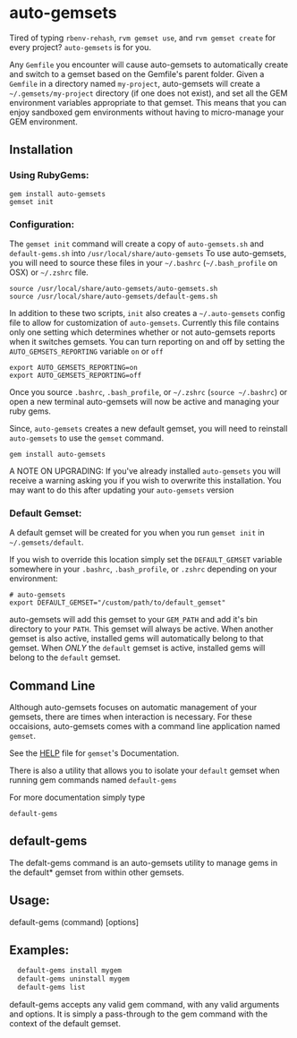 auto-gemsets
==============

Tired of typing `rbenv-rehash`, `rvm gemset use`, and `rvm gemset create` for every project? `auto-gemsets` is for you.

Any `Gemfile` you encounter will cause auto-gemsets to automatically create and switch to a gemset based on the Gemfile's parent folder. Given a `Gemfile` in a directory named `my-project`, auto-gemsets will create a `~/.gemsets/my-project` directory (if one does not exist), and set all the GEM environment variables appropriate to that gemset. This means that you can enjoy sandboxed gem environments without having to micro-manage your GEM environment.

## Installation

### Using RubyGems:

    gem install auto-gemsets
    gemset init

### Configuration:

The `gemset init` command will create a copy of `auto-gemsets.sh` and `default-gems.sh` into `/usr/local/share/auto-gemsets` To use auto-gemsets, you will need to source these files in your `~/.bashrc` (`~/.bash_profile` on OSX) or `~/.zshrc` file.

    source /usr/local/share/auto-gemsets/auto-gemsets.sh
    source /usr/local/share/auto-gemsets/default-gems.sh
    
In addition to these two scripts, `init` also creates a `~/.auto-gemsets` config file to allow for customization of `auto-gemsets`. Currently this file contains only one setting which determines whether or not auto-gemsets reports when it switches gemsets. You can turn reporting on and off by setting the `AUTO_GEMSETS_REPORTING` variable `on` or `off`

    export AUTO_GEMSETS_REPORTING=on
    export AUTO_GEMSETS_REPORTING=off
    
Once you source `.bashrc`, `.bash_profile`, or `~/.zshrc` (`source ~/.bashrc`) or open a new terminal auto-gemsets will now be active and managing your ruby gems.

Since, `auto-gemsets` creates a new default gemset, you will need to reinstall `auto-gemsets` to use the `gemset` command.

    gem install auto-gemsets

A NOTE ON UPGRADING: If you've already installed `auto-gemsets` you will receive a warning asking you if you wish to overwrite this installation. You may want to do this after updating your `auto-gemsets` version

### Default Gemset:

A default gemset will be created for you when you run `gemset init` in `~/.gemsets/default`.

If you wish to override this location simply set the `DEFAULT_GEMSET` variable somewhere in your `.bashrc`, `.bash_profile`, or `.zshrc` depending on your environment:

    # auto-gemsets
    export DEFAULT_GEMSET="/custom/path/to/default_gemset"

auto-gemsets will add this gemset to your `GEM_PATH` and add it's bin directory to your `PATH`. This gemset will always be active. When another gemset is also active, installed gems will automatically belong to that gemset. When _ONLY_ the `default` gemset is active, installed gems will belong to the `default` gemset.

## Command Line

Although auto-gemsets focuses on automatic management of your gemsets, there are times when interaction is necessary. For these occaisions, auto-gemsets comes with a command line application named `gemset`.

See the [HELP](https://github.com/daytonn/auto-gemsets/blob/master/HELP.md) file for `gemset`'s Documentation.

There is also a utility that allows you to isolate your `default` gemset when running gem commands named `default-gems`

For more documentation simply type

    default-gems

## default-gems
The defalt-gems command is an auto-gemsets utility to manage gems
in the default* gemset from within other gemsets.

Usage:
------

  default-gems (command) [options]

Examples:
---------
```sh
  default-gems install mygem
  default-gems uninstall mygem
  default-gems list
```

default-gems accepts any valid gem command, with any valid arguments and options.
It is simply a pass-through to the gem command with the context of the default gemset.
